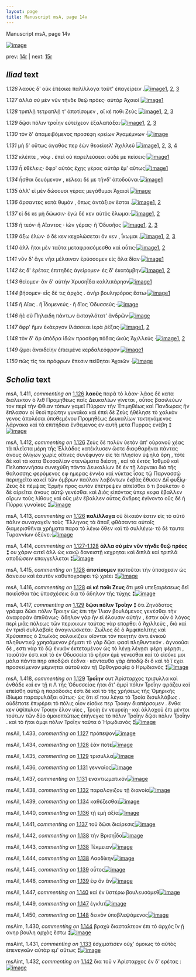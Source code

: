 ```yaml
---
layout: page
title: Manuscript msA, page 14v
---
```


Manuscript msA, page 14v

[![image](http://www.homermultitext.org/iipsrv?OBJ=IIP,1.0&FIF=/project/homer/pyramidal/deepzoom/hmt/vaimg/2017a/VA014VN_0516.tif&WID=100&CVT=JPEG)](http://www.homermultitext.org/ict2/?urn=urn:cite2:hmt:vaimg.2017a:VA014VN_0516)

prev:  [14r](../14r) | next:  [15r](../15r)

## *Iliad* text

*1.126* <a id="1.126"/> λαοὺς δ' οὐκ ἐπέοικε παλίλλογα ταῦτ' ἐπαγείρειν .[![image](http://www.homermultitext.org/iipsrv?OBJ=IIP,1.0&FIF=/project/homer/pyramidal/deepzoom/hmt/vaimg/2017a/VA014VN_0516.tif&RGN=0.468,0.22,0.348,0.027&WID=1000&CVT=JPEG)](http://www.homermultitext.org/ict2/?urn=urn:cite2:hmt:vaimg.2017a:VA014VN_0516@0.468,0.22,0.348,0.027)[1](#msA_1.413), [2](#msA_1.411), [3](#msA_1.412)

*1.127* <a id="1.127"/> ἀλλὰ σὺ μὲν νῦν τῆνδε θεῷ πρόες· αὐτὰρ Ἀχαιοὶ 				[![image](http://www.homermultitext.org/iipsrv?OBJ=IIP,1.0&FIF=/project/homer/pyramidal/deepzoom/hmt/vaimg/2017a/VA014VN_0516.tif&RGN=0.468,0.2387,0.348,0.027&WID=1000&CVT=JPEG)](http://www.homermultitext.org/ict2/?urn=urn:cite2:hmt:vaimg.2017a:VA014VN_0516@0.468,0.2387,0.348,0.027)[1](#msAil_1.433)

*1.128* <a id="1.128"/> τριπλῇ τετραπλῇ τ' ἀποτίσομεν , αἴ κέ ποθι Ζεὺς 				[![image](http://www.homermultitext.org/iipsrv?OBJ=IIP,1.0&FIF=/project/homer/pyramidal/deepzoom/hmt/vaimg/2017a/VA014VN_0516.tif&RGN=0.472,0.2568,0.352,0.0308&WID=1000&CVT=JPEG)](http://www.homermultitext.org/ict2/?urn=urn:cite2:hmt:vaimg.2017a:VA014VN_0516@0.472,0.2568,0.352,0.0308)[1](#msA_1.415), [2](#msAil_1.434), [3](#msA_1.416)

*1.129* <a id="1.129"/> δῷσι πόλιν τροΐην 					εὐτείχεον ἐξαλαπάξαι·[![image](http://www.homermultitext.org/iipsrv?OBJ=IIP,1.0&FIF=/project/homer/pyramidal/deepzoom/hmt/vaimg/2017a/VA014VN_0516.tif&RGN=0.468,0.2763,0.35,0.027&WID=1000&CVT=JPEG)](http://www.homermultitext.org/ict2/?urn=urn:cite2:hmt:vaimg.2017a:VA014VN_0516@0.468,0.2763,0.35,0.027)[1](#msA_1.418), [2](#msAil_1.435), [3](#msA_1.417)

*1.130* <a id="1.130"/> τὸν δ' ἀπαμειβόμενος προσέφη κρείων Ἀγαμέμνων ·[![image](http://www.homermultitext.org/iipsrv?OBJ=IIP,1.0&FIF=/project/homer/pyramidal/deepzoom/hmt/vaimg/2017a/VA014VN_0516.tif&RGN=0.468,0.2943,0.352,0.0293&WID=1000&CVT=JPEG)](http://www.homermultitext.org/ict2/?urn=urn:cite2:hmt:vaimg.2017a:VA014VN_0516@0.468,0.2943,0.352,0.0293)

*1.131* <a id="1.131"/> μὴ δ' οὕτως ἀγαθός περ ἐὼν θεοείκελ' Ἀχιλλεῦ 				[![image](http://www.homermultitext.org/iipsrv?OBJ=IIP,1.0&FIF=/project/homer/pyramidal/deepzoom/hmt/vaimg/2017a/VA014VN_0516.tif&RGN=0.474,0.3108,0.347,0.0323&WID=1000&CVT=JPEG)](http://www.homermultitext.org/ict2/?urn=urn:cite2:hmt:vaimg.2017a:VA014VN_0516@0.474,0.3108,0.347,0.0323)[1](#msA_1.419), [2](#msA_1.420), [3](#msAil_1.436), [4](#msAil_1.437)

*1.132* <a id="1.132"/> κλέπτε , νόῳ . ἐπεὶ οὐ παρελεύσεαι οὐδέ με πείσεις·[![image](http://www.homermultitext.org/iipsrv?OBJ=IIP,1.0&FIF=/project/homer/pyramidal/deepzoom/hmt/vaimg/2017a/VA014VN_0516.tif&RGN=0.475,0.3281,0.351,0.0345&WID=1000&CVT=JPEG)](http://www.homermultitext.org/ict2/?urn=urn:cite2:hmt:vaimg.2017a:VA014VN_0516@0.475,0.3281,0.351,0.0345)[1](#msAil_1.438)

*1.133* <a id="1.133"/> ἦ ἐθέλεις· ὄφρ' αὐτὸς ἔχῃς γέρας αὐτὰρ ἒμ' αὔτως[![image](http://www.homermultitext.org/iipsrv?OBJ=IIP,1.0&FIF=/project/homer/pyramidal/deepzoom/hmt/vaimg/2017a/VA014VN_0516.tif&RGN=0.475,0.3506,0.356,0.0308&WID=1000&CVT=JPEG)](http://www.homermultitext.org/ict2/?urn=urn:cite2:hmt:vaimg.2017a:VA014VN_0516@0.475,0.3506,0.356,0.0308)[1](#msAint_1.431)

*1.134* <a id="1.134"/> ἧσθαι δευόμενον , κέλεαι δέ με τῆνδ' ἀποδοῦναι·[![image](http://www.homermultitext.org/iipsrv?OBJ=IIP,1.0&FIF=/project/homer/pyramidal/deepzoom/hmt/vaimg/2017a/VA014VN_0516.tif&RGN=0.477,0.3694,0.356,0.0308&WID=1000&CVT=JPEG)](http://www.homermultitext.org/ict2/?urn=urn:cite2:hmt:vaimg.2017a:VA014VN_0516@0.477,0.3694,0.356,0.0308)[1](#msAil_1.439)

*1.135* <a id="1.135"/> ἀλλ' εἰ μὲν δώσουσι γέρας μεγάθυμοι Ἀχαιοὶ 				[![image](http://www.homermultitext.org/iipsrv?OBJ=IIP,1.0&FIF=/project/homer/pyramidal/deepzoom/hmt/vaimg/2017a/VA014VN_0516.tif&RGN=0.472,0.3904,0.341,0.033&WID=1000&CVT=JPEG)](http://www.homermultitext.org/ict2/?urn=urn:cite2:hmt:vaimg.2017a:VA014VN_0516@0.472,0.3904,0.341,0.033)

*1.136* <a id="1.136"/> ἄρσαντες κατὰ θυμὸν , ὅπως ἀντάξιον ἔσται .[![image](http://www.homermultitext.org/iipsrv?OBJ=IIP,1.0&FIF=/project/homer/pyramidal/deepzoom/hmt/vaimg/2017a/VA014VN_0516.tif&RGN=0.477,0.4092,0.345,0.03&WID=1000&CVT=JPEG)](http://www.homermultitext.org/ict2/?urn=urn:cite2:hmt:vaimg.2017a:VA014VN_0516@0.477,0.4092,0.345,0.03)[1](#msA_1.422), [2](#msAil_1.440)

*1.137* <a id="1.137"/> εἰ δέ κε μὴ δώωσιν· ἐγὼ δέ κεν αὐτὸς ἕλωμαι·[![image](http://www.homermultitext.org/iipsrv?OBJ=IIP,1.0&FIF=/project/homer/pyramidal/deepzoom/hmt/vaimg/2017a/VA014VN_0516.tif&RGN=0.481,0.4287,0.345,0.03&WID=1000&CVT=JPEG)](http://www.homermultitext.org/ict2/?urn=urn:cite2:hmt:vaimg.2017a:VA014VN_0516@0.481,0.4287,0.345,0.03)[1](#msAil_1.441), [2](#msA_1.423)

*1.138* <a id="1.138"/> ἢ τεὸν· ἢ Αἴαντος · ἰὼν 					γέρας· ἢ Ὀδυσῆος 				[![image](http://www.homermultitext.org/iipsrv?OBJ=IIP,1.0&FIF=/project/homer/pyramidal/deepzoom/hmt/vaimg/2017a/VA014VN_0516.tif&RGN=0.476,0.4482,0.335,0.0278&WID=1000&CVT=JPEG)](http://www.homermultitext.org/ict2/?urn=urn:cite2:hmt:vaimg.2017a:VA014VN_0516@0.476,0.4482,0.335,0.0278)[1](#msAil_1.442), [2](#msAil_1.444), [3](#msAil_1.443)

*1.139* <a id="1.139"/> ἄξω ἑλών· ὁ δέ κεν κεχολώσεται ὅν κεν , ΐκωμαι .[![image](http://www.homermultitext.org/iipsrv?OBJ=IIP,1.0&FIF=/project/homer/pyramidal/deepzoom/hmt/vaimg/2017a/VA014VN_0516.tif&RGN=0.479,0.4685,0.347,0.0308&WID=1000&CVT=JPEG)](http://www.homermultitext.org/ict2/?urn=urn:cite2:hmt:vaimg.2017a:VA014VN_0516@0.479,0.4685,0.347,0.0308)[1](#msAil_1.445), [2](#msAil_1.446), [3](#msA_1.424)

*1.140* <a id="1.140"/> ἀλλ ἤτοι μὲν ταῦτα μεταφρασόμεσθα καὶ αὖτις·[![image](http://www.homermultitext.org/iipsrv?OBJ=IIP,1.0&FIF=/project/homer/pyramidal/deepzoom/hmt/vaimg/2017a/VA014VN_0516.tif&RGN=0.478,0.4865,0.347,0.0308&WID=1000&CVT=JPEG)](http://www.homermultitext.org/ict2/?urn=urn:cite2:hmt:vaimg.2017a:VA014VN_0516@0.478,0.4865,0.347,0.0308)[1](#msAim_1.140), [2](#msAil_1.447)

*1.141* <a id="1.141"/> νῦν δ' ἄγε νῆα μέλαιναν ἐρύσσομεν εἰς ἅλα δῖαν·[![image](http://www.homermultitext.org/iipsrv?OBJ=IIP,1.0&FIF=/project/homer/pyramidal/deepzoom/hmt/vaimg/2017a/VA014VN_0516.tif&RGN=0.48,0.5045,0.356,0.0308&WID=1000&CVT=JPEG)](http://www.homermultitext.org/ict2/?urn=urn:cite2:hmt:vaimg.2017a:VA014VN_0516@0.48,0.5045,0.356,0.0308)[1](#msAim_1.429)

*1.142* <a id="1.142"/> ἐς δ' ἐρέτας ἐπιτηδὲς ἀγείρομεν· ἐς δ' ἑκατόμβην[![image](http://www.homermultitext.org/iipsrv?OBJ=IIP,1.0&FIF=/project/homer/pyramidal/deepzoom/hmt/vaimg/2017a/VA014VN_0516.tif&RGN=0.481,0.5263,0.346,0.0278&WID=1000&CVT=JPEG)](http://www.homermultitext.org/ict2/?urn=urn:cite2:hmt:vaimg.2017a:VA014VN_0516@0.481,0.5263,0.346,0.0278)[1](#msAint_1.432), [2](#msAil_1.448)

*1.143* <a id="1.143"/> θείομεν· ἂν δ' αὐτὴν Χρυσηΐδα καλλιπάρηον[![image](http://www.homermultitext.org/iipsrv?OBJ=IIP,1.0&FIF=/project/homer/pyramidal/deepzoom/hmt/vaimg/2017a/VA014VN_0516.tif&RGN=0.483,0.542,0.345,0.03&WID=1000&CVT=JPEG)](http://www.homermultitext.org/ict2/?urn=urn:cite2:hmt:vaimg.2017a:VA014VN_0516@0.483,0.542,0.345,0.03)[1](#msA_1.425)

*1.144* <a id="1.144"/> βήσομεν· εἷς δέ τις ἀρχὸς . ἀνὴρ βουληφόρος ἔστω·[![image](http://www.homermultitext.org/iipsrv?OBJ=IIP,1.0&FIF=/project/homer/pyramidal/deepzoom/hmt/vaimg/2017a/VA014VN_0516.tif&RGN=0.483,0.5623,0.35,0.0285&WID=1000&CVT=JPEG)](http://www.homermultitext.org/ict2/?urn=urn:cite2:hmt:vaimg.2017a:VA014VN_0516@0.483,0.5623,0.35,0.0285)[1](#msAim_1.430)

*1.145* <a id="1.145"/> ἢ Αἴας . ἢ Ϊδομενεύς · ἢ δῖος Ὀδυσσεὺς ·[![image](http://www.homermultitext.org/iipsrv?OBJ=IIP,1.0&FIF=/project/homer/pyramidal/deepzoom/hmt/vaimg/2017a/VA014VN_0516.tif&RGN=0.482,0.5818,0.302,0.0255&WID=1000&CVT=JPEG)](http://www.homermultitext.org/ict2/?urn=urn:cite2:hmt:vaimg.2017a:VA014VN_0516@0.482,0.5818,0.302,0.0255)

*1.146* <a id="1.146"/> ἠὲ σὺ Πηλειδη πάντων 					ἐκπαγλότατ' ἀνδρῶν·[![image](http://www.homermultitext.org/iipsrv?OBJ=IIP,1.0&FIF=/project/homer/pyramidal/deepzoom/hmt/vaimg/2017a/VA014VN_0516.tif&RGN=0.482,0.5991,0.344,0.0285&WID=1000&CVT=JPEG)](http://www.homermultitext.org/ict2/?urn=urn:cite2:hmt:vaimg.2017a:VA014VN_0516@0.482,0.5991,0.344,0.0285)

*1.147* <a id="1.147"/> ὄφρ' ἥμιν ἑκάεργον ἱλάσσεαι ἱερὰ ῥέξας·[![image](http://www.homermultitext.org/iipsrv?OBJ=IIP,1.0&FIF=/project/homer/pyramidal/deepzoom/hmt/vaimg/2017a/VA014VN_0516.tif&RGN=0.481,0.6194,0.326,0.0285&WID=1000&CVT=JPEG)](http://www.homermultitext.org/ict2/?urn=urn:cite2:hmt:vaimg.2017a:VA014VN_0516@0.481,0.6194,0.326,0.0285)[1](#msA_1.426), [2](#msAil_1.449)

*1.148* <a id="1.148"/> τὸν δ' ἄρ ὑπόδρα ἰδὼν προσέφη πόδας ὠκὺς Ἀχιλλεύς ·[![image](http://www.homermultitext.org/iipsrv?OBJ=IIP,1.0&FIF=/project/homer/pyramidal/deepzoom/hmt/vaimg/2017a/VA014VN_0516.tif&RGN=0.474,0.6329,0.383,0.036&WID=1000&CVT=JPEG)](http://www.homermultitext.org/ict2/?urn=urn:cite2:hmt:vaimg.2017a:VA014VN_0516@0.474,0.6329,0.383,0.036)[1](#msA_1.427), [2](#msAil_1.450)

*1.149* <a id="1.149"/> ᾤμοι ἀναιδείην ἐπιειμένε κερδαλεόφρον·[![image](http://www.homermultitext.org/iipsrv?OBJ=IIP,1.0&FIF=/project/homer/pyramidal/deepzoom/hmt/vaimg/2017a/VA014VN_0516.tif&RGN=0.482,0.6569,0.344,0.0248&WID=1000&CVT=JPEG)](http://www.homermultitext.org/ict2/?urn=urn:cite2:hmt:vaimg.2017a:VA014VN_0516@0.482,0.6569,0.344,0.0248)[1](#msA_1.428)

*1.150* <a id="1.150"/> πῶς τίς τοι πρόφρων ἔπεσιν πείθηται Ἀχαιῶν ·[![image](http://www.homermultitext.org/iipsrv?OBJ=IIP,1.0&FIF=/project/homer/pyramidal/deepzoom/hmt/vaimg/2017a/VA014VN_0516.tif&RGN=0.485,0.6764,0.348,0.0308&WID=1000&CVT=JPEG)](http://www.homermultitext.org/ict2/?urn=urn:cite2:hmt:vaimg.2017a:VA014VN_0516@0.485,0.6764,0.348,0.0308)

## *Scholia* text

msA, 1.411, *commenting on* [1.126](#1.126)  <a id="msA_1.411"/> **λαοὺς** παρὰ τὸ λάαν· λάας δὲ κατα διάλεκτον ὁ λιθ Προμηθέως παῖς Δευκαλίων γίνεται , οὗτος βασιλεύων τον περὶ τὴν Φθιαν τόπων γαμεῖ Πύρραν τὴν Ἐπιμηθέως καὶ Πανδωρας ἣν ἔπλασαν οἱ θεοὶ πρώτην γυναῖκα καὶ ἐπεὶ δὲ Ζεὺς ἠθέλησε τὸ χαλκὸν γενος ἀπολέσαι ὑποθεμένου Προμηθέως Δευκαλίων τεκτηνάμενος λάρνακα καὶ τὰ επιτήδεια ἐνθεμενος εν αυτῆ μετα Πυρρας ενέβη ⁑[![image](http://www.homermultitext.org/iipsrv?OBJ=IIP,1.0&FIF=/project/homer/pyramidal/deepzoom/hmt/vaimg/2017a/VA014VN_0516.tif&RGN=0.18865144,0.11341632,0.59727340,0.04149378&WID=1000&CVT=JPEG)](http://www.homermultitext.org/ict2/?urn=urn:cite2:hmt:vaimg.2017a:VA014VN_0516@0.18865144,0.11341632,0.59727340,0.04149378)

msA, 1.412, *commenting on* [1.126](#1.126)  <a id="msA_1.412"/> Ζεὺς δὲ πολὺν ὑετὸν ἀπ' οὐρανοῦ χέας τὰ πλεῖστα μέρη τῆς Ἑλλάδος κατέκλυσεν ὥστε διαφθαρῆναι πάντας ἀνους ὀλίγων χωρὶς οἵτινες συνέφυγον εἰς τὰ πλησίον ὑψηλὰ ὄρη , τότε δὲ καὶ τὰ κατα Θεσσαλίαν στενώματα διέστη , καὶ τὰ ἐκτὸς Ἰσθμοῦ καὶ Πελοποννήσου συνεχύθη πάντα Δευκαλίων δὲ ἐν τῇ λάρνακι διὰ τῆς θαλασσης φερόμενος εφ ημερας ἐννέα καὶ νύκτας ΐσας τῷ Παρνασσῷ περιηχεῖτο κακεῖ τῶν όμβρων παύλαν λαβόντων ἐκβὰς ἔθυσεν Διῒ φυξίῳ· Ζεὺς δὲ πέμψας Ἑρμῆν προς αυτὸν ἐπέτρεψεν αἰτεῖσθαι ὅ τι βούλεται· ὁ δὲ αἰρεῖται ἀνους αὐτῷ γενέσθαι καὶ Διὸς εἰπόντος ὑπερ κεφα ἔβαλλεν αἴρων τοὺς λίθους καὶ οὓς μὲν ἔβαλλεν οὗτος ἄνδρες ἐγίνοντο οὓς δὲ ἡ Πύρρα γυναῖκες ⁑[![image](http://www.homermultitext.org/iipsrv?OBJ=IIP,1.0&FIF=/project/homer/pyramidal/deepzoom/hmt/vaimg/2017a/VA014VN_0516.tif&RGN=0.19049374,0.13333333,0.61238025,0.07717842&WID=1000&CVT=JPEG)](http://www.homermultitext.org/ict2/?urn=urn:cite2:hmt:vaimg.2017a:VA014VN_0516@0.19049374,0.13333333,0.61238025,0.07717842)

msA, 1.413, *commenting on* [1.126](#1.126)  <a id="msA_1.413"/> **παλίλλογα** οὐ δίκαιόν ἐστιν εἰς τὸ αὐτὸ πάλιν συναγαγεῖν τοὺς Ἕλληνας τὰ ἅπαξ φθάσαντα αὐτοῖς διαμερισθῆναι χρήματα παρα τὸ λέγω ὅθεν καὶ τὸ συλλέγω· τὸ δὲ ταυτα Τυραννίων ὀξύνει·[![image](http://www.homermultitext.org/iipsrv?OBJ=IIP,1.0&FIF=/project/homer/pyramidal/deepzoom/hmt/vaimg/2017a/VA014VN_0516.tif&RGN=0.18975682,0.18976487,0.60427413,0.04619640&WID=1000&CVT=JPEG)](http://www.homermultitext.org/ict2/?urn=urn:cite2:hmt:vaimg.2017a:VA014VN_0516@0.18975682,0.18976487,0.60427413,0.04619640)

msA, 1.414, *commenting on* [1.127-1.128](#1.127-1.128)  <a id="msA_1.414"/> **ἀλλα σὺ μὲν νῦν τήνδε θεῷ πρόες ⁑** ου χάριν αιτεῖ ἀλλ ὡς κακῷ δανειστῇ κεχρηται καὶ διπλᾶ καὶ τριπλᾶ αποδώσειν επαγγελλεται ⁑[![image](http://www.homermultitext.org/iipsrv?OBJ=IIP,1.0&FIF=/project/homer/pyramidal/deepzoom/hmt/vaimg/2017a/VA014VN_0516.tif&RGN=0.18754606,0.22047026,0.22328666,0.03402490&WID=1000&CVT=JPEG)](http://www.homermultitext.org/ict2/?urn=urn:cite2:hmt:vaimg.2017a:VA014VN_0516@0.18754606,0.22047026,0.22328666,0.03402490)

msA, 1.415, *commenting on* [1.128](#1.128)  <a id="msA_1.415"/> **ἀποτίσομεν** πιστοῦται τὴν ὑποσχεσιν ὡς δανειου καὶ ἑαυτὸν καθυπογράφει τῷ χρέει ⁑[![image](http://www.homermultitext.org/iipsrv?OBJ=IIP,1.0&FIF=/project/homer/pyramidal/deepzoom/hmt/vaimg/2017a/VA014VN_0516.tif&RGN=0.17022845,0.25062241,0.22844510,0.02876902&WID=1000&CVT=JPEG)](http://www.homermultitext.org/ict2/?urn=urn:cite2:hmt:vaimg.2017a:VA014VN_0516@0.17022845,0.25062241,0.22844510,0.02876902)

msA, 1.416, *commenting on* [1.128](#1.128)  <a id="msA_1.416"/> **αἰ κέ ποθι Ζευς** ὅτι μεθ υπεξαιρέσεως δεῖ ποιεῖσθαι τὰς ὑποσχέσεις δια τὸ ἄδηλον τῆς τύχης ⁑[![image](http://www.homermultitext.org/iipsrv?OBJ=IIP,1.0&FIF=/project/homer/pyramidal/deepzoom/hmt/vaimg/2017a/VA014VN_0516.tif&RGN=0.19380987,0.26556017,0.21370671,0.03679115&WID=1000&CVT=JPEG)](http://www.homermultitext.org/ict2/?urn=urn:cite2:hmt:vaimg.2017a:VA014VN_0516@0.19380987,0.26556017,0.21370671,0.03679115)

msA, 1.417, *commenting on* [1.129](#1.129)  <a id="msA_1.417"/> **δῷσι πόλιν Τροΐην ⁑** ὅτι Ζηνόδοτος γράφει δῶσι πόλιν Τροιην ὡς ἐπι τὴν Ἰλιον βουλόμενος γενέσθαι τὴν ἀναφορὰν ἀπιθάνως· ἄδηλον γὰρ ἢν εἰ έλουσιν αὐτήν , ἐστιν οὖν ὁ λόγος περὶ μιᾶς πόλεως τῶν περιοικων ταύτας γὰρ επορθει ὁ Ἀχιλλεὺς , διὸ καὶ ἐν τρισὶ συλλαβαῖς ἀναγινώσκεται· Ζωΐλος δὲ ὁ Ἀμφιπολίτης καὶ Χρύσιππος ὁ Στωϊκὸς σολοικίζειν οἴονται τὸν ποιητὴν ἀντι ἑνικοῦ πληθυντικῷ χρησάμενον ῥήματι τὸ γὰρ δῷσι φασὶ πληθυντικόν . ἀγνοοῦσι δέ , εστι γὰρ τὸ δῷ ἑνικὸν ἐκτεταμένον ὡς τὸ λέγῃ λέγῃσι φέρη φέρῃσι , τοιοῦτόν ἐστι καὶ τὸ ἐν Οδυσσεία τὸ φῆσιν ἐμὲ γενεσθαι καὶ τὸ εἰσόκε μοι μάλα πάντα πηρ αποδῷσι έεδνα · κἀνταυθα γὰρ ἀποδῷ δι ὃ καὶ τὸ ϊ εχει προσκείμενον μέμνηται αὐτοῦ κἀν τῇ Ορθογραφίᾳ ὁ Ηρῳδιανός ⁑[![image](http://www.homermultitext.org/iipsrv?OBJ=IIP,1.0&FIF=/project/homer/pyramidal/deepzoom/hmt/vaimg/2017a/VA014VN_0516.tif&RGN=0.19380987,0.28547718,0.22365512,0.17786999&WID=1000&CVT=JPEG)](http://www.homermultitext.org/ict2/?urn=urn:cite2:hmt:vaimg.2017a:VA014VN_0516@0.19380987,0.28547718,0.22365512,0.17786999)

msA, 1.418, *commenting on* [1.129](#1.129)  <a id="msA_1.418"/> **Τροΐην** ουτ Ἀρίσταρχος τρισυλλα καὶ ἐνθάδε καὶ εν τῇ π Λ τῆς Ὀδυσσείας ήτοι ὅτ' ἀμφὶ πόλιν Τροΐην φράζευ καὶ επείσθη αὐτῷ ἡ παράδοσις ἐστι δὲ καὶ τὸ τῆς χρήσεως τῆς Ὁμηρικῆς ϊδίωμα παραφυλάξαι οὕτως· ὡς ὅτι εἴ που λέγει τὸ Τροία δισυλλάβως . οὐδέποτε ἐπιφέρει τὸ πόλις οἶον εἰσόκε περ Τροιην διαπέρσομεν . ἔνθα κεν ὑψίπυλον Τροιην ἕλον υἱες , Τροίῃ ἐν νευρείῃ · καὶ ἀλλαχοῦ ἐπι μέντοι τούτων τῶν δύο ὁμοιοπτῶτως ἐπήνεγκε τὸ πόλιν Τροΐην δῷσι πόλιν Τροΐην . καὶ τὸ ἤτοι ἀμφι πόλιν Τροΐην ταῦτα ὁ Ἡρῳδιανός ⁑[![image](http://www.homermultitext.org/iipsrv?OBJ=IIP,1.0&FIF=/project/homer/pyramidal/deepzoom/hmt/vaimg/2017a/VA014VN_0516.tif&RGN=0.19528371,0.44813278,0.21775976,0.14273859&WID=1000&CVT=JPEG)](http://www.homermultitext.org/ict2/?urn=urn:cite2:hmt:vaimg.2017a:VA014VN_0516@0.19528371,0.44813278,0.21775976,0.14273859)

msAil, 1.433, *commenting on* [1.127](#1.127)  <a id="msAil_1.433"/> πρόπεψον[![image](http://www.homermultitext.org/iipsrv?OBJ=IIP,1.0&FIF=/project/homer/pyramidal/deepzoom/hmt/vaimg/2017a/VA014VN_0516.tif&RGN=0.68128224,0.23651452,0.04532056,0.01134163&WID=1000&CVT=JPEG)](http://www.homermultitext.org/ict2/?urn=urn:cite2:hmt:vaimg.2017a:VA014VN_0516@0.68128224,0.23651452,0.04532056,0.01134163)

msAil, 1.434, *commenting on* [1.128](#1.128)  <a id="msAil_1.434"/> ἑάν ποτε[![image](http://www.homermultitext.org/iipsrv?OBJ=IIP,1.0&FIF=/project/homer/pyramidal/deepzoom/hmt/vaimg/2017a/VA014VN_0516.tif&RGN=0.74060427,0.25532503,0.03537214,0.01078838&WID=1000&CVT=JPEG)](http://www.homermultitext.org/ict2/?urn=urn:cite2:hmt:vaimg.2017a:VA014VN_0516@0.74060427,0.25532503,0.03537214,0.01078838)

msAil, 1.435, *commenting on* [1.129](#1.129)  <a id="msAil_1.435"/> τρισυλλα[![image](http://www.homermultitext.org/iipsrv?OBJ=IIP,1.0&FIF=/project/homer/pyramidal/deepzoom/hmt/vaimg/2017a/VA014VN_0516.tif&RGN=0.57958732,0.27551867,0.04200442,0.01051176&WID=1000&CVT=JPEG)](http://www.homermultitext.org/ict2/?urn=urn:cite2:hmt:vaimg.2017a:VA014VN_0516@0.57958732,0.27551867,0.04200442,0.01051176)

msAil, 1.436, *commenting on* [1.131](#1.131)  <a id="msAil_1.436"/> γενναῖος[![image](http://www.homermultitext.org/iipsrv?OBJ=IIP,1.0&FIF=/project/homer/pyramidal/deepzoom/hmt/vaimg/2017a/VA014VN_0516.tif&RGN=0.57774503,0.31562932,0.03426676,0.00774550&WID=1000&CVT=JPEG)](http://www.homermultitext.org/ict2/?urn=urn:cite2:hmt:vaimg.2017a:VA014VN_0516@0.57774503,0.31562932,0.03426676,0.00774550)

msAil, 1.437, *commenting on* [1.131](#1.131)  <a id="msAil_1.437"/> εναντιωματικόν[![image](http://www.homermultitext.org/iipsrv?OBJ=IIP,1.0&FIF=/project/homer/pyramidal/deepzoom/hmt/vaimg/2017a/VA014VN_0516.tif&RGN=0.63448784,0.31341632,0.06005895,0.00968188&WID=1000&CVT=JPEG)](http://www.homermultitext.org/ict2/?urn=urn:cite2:hmt:vaimg.2017a:VA014VN_0516@0.63448784,0.31341632,0.06005895,0.00968188)

msAil, 1.438, *commenting on* [1.132](#1.132)  <a id="msAil_1.438"/> παραλογιζου τῇ διανοία[![image](http://www.homermultitext.org/iipsrv?OBJ=IIP,1.0&FIF=/project/homer/pyramidal/deepzoom/hmt/vaimg/2017a/VA014VN_0516.tif&RGN=0.48838924,0.33333333,0.09730925,0.01051176&WID=1000&CVT=JPEG)](http://www.homermultitext.org/ict2/?urn=urn:cite2:hmt:vaimg.2017a:VA014VN_0516@0.48838924,0.33333333,0.09730925,0.01051176)

msAil, 1.439, *commenting on* [1.134](#1.134)  <a id="msAil_1.439"/> καθέζεσθαι[![image](http://www.homermultitext.org/iipsrv?OBJ=IIP,1.0&FIF=/project/homer/pyramidal/deepzoom/hmt/vaimg/2017a/VA014VN_0516.tif&RGN=0.50018430,0.37150761,0.04976041,0.01106501&WID=1000&CVT=JPEG)](http://www.homermultitext.org/ict2/?urn=urn:cite2:hmt:vaimg.2017a:VA014VN_0516@0.50018430,0.37150761,0.04976041,0.01106501)

msAil, 1.440, *commenting on* [1.136](#1.136)  <a id="msAil_1.440"/> τῇ εμῆ ἀξία[![image](http://www.homermultitext.org/iipsrv?OBJ=IIP,1.0&FIF=/project/homer/pyramidal/deepzoom/hmt/vaimg/2017a/VA014VN_0516.tif&RGN=0.71765573,0.40802213,0.05123480,0.01106501&WID=1000&CVT=JPEG)](http://www.homermultitext.org/ict2/?urn=urn:cite2:hmt:vaimg.2017a:VA014VN_0516@0.71765573,0.40802213,0.05123480,0.01106501)

msAil, 1.441, *commenting on* [1.137](#1.137)  <a id="msAil_1.441"/> τοῦ δῶσι διαίρεσις[![image](http://www.homermultitext.org/iipsrv?OBJ=IIP,1.0&FIF=/project/homer/pyramidal/deepzoom/hmt/vaimg/2017a/VA014VN_0516.tif&RGN=0.56137118,0.42904564,0.06413564,0.00912863&WID=1000&CVT=JPEG)](http://www.homermultitext.org/ict2/?urn=urn:cite2:hmt:vaimg.2017a:VA014VN_0516@0.56137118,0.42904564,0.06413564,0.00912863)

msAil, 1.442, *commenting on* [1.138](#1.138)  <a id="msAil_1.442"/> τὴν Βρισηΐδα[![image](http://www.homermultitext.org/iipsrv?OBJ=IIP,1.0&FIF=/project/homer/pyramidal/deepzoom/hmt/vaimg/2017a/VA014VN_0516.tif&RGN=0.49797272,0.44896266,0.04718024,0.01051176&WID=1000&CVT=JPEG)](http://www.homermultitext.org/ict2/?urn=urn:cite2:hmt:vaimg.2017a:VA014VN_0516@0.49797272,0.44896266,0.04718024,0.01051176)

msAil, 1.443, *commenting on* [1.138](#1.138)  <a id="msAil_1.443"/> Τέκμειαν[![image](http://www.homermultitext.org/iipsrv?OBJ=IIP,1.0&FIF=/project/homer/pyramidal/deepzoom/hmt/vaimg/2017a/VA014VN_0516.tif&RGN=0.58569849,0.44868603,0.04201990,0.00912863&WID=1000&CVT=JPEG)](http://www.homermultitext.org/ict2/?urn=urn:cite2:hmt:vaimg.2017a:VA014VN_0516@0.58569849,0.44868603,0.04201990,0.00912863)

msAil, 1.444, *commenting on* [1.138](#1.138)  <a id="msAil_1.444"/> Λαοδίκην[![image](http://www.homermultitext.org/iipsrv?OBJ=IIP,1.0&FIF=/project/homer/pyramidal/deepzoom/hmt/vaimg/2017a/VA014VN_0516.tif&RGN=0.74640619,0.44619640,0.04275710,0.00885201&WID=1000&CVT=JPEG)](http://www.homermultitext.org/ict2/?urn=urn:cite2:hmt:vaimg.2017a:VA014VN_0516@0.74640619,0.44619640,0.04275710,0.00885201)

msAil, 1.445, *commenting on* [1.139](#1.139)  <a id="msAil_1.445"/> οὗτος[![image](http://www.homermultitext.org/iipsrv?OBJ=IIP,1.0&FIF=/project/homer/pyramidal/deepzoom/hmt/vaimg/2017a/VA014VN_0516.tif&RGN=0.57464062,0.46804979,0.02506450,0.00829876&WID=1000&CVT=JPEG)](http://www.homermultitext.org/ict2/?urn=urn:cite2:hmt:vaimg.2017a:VA014VN_0516@0.57464062,0.46804979,0.02506450,0.00829876)

msAil, 1.446, *commenting on* [1.139](#1.139)  <a id="msAil_1.446"/> ἐφ ὃν ἄν[![image](http://www.homermultitext.org/iipsrv?OBJ=IIP,1.0&FIF=/project/homer/pyramidal/deepzoom/hmt/vaimg/2017a/VA014VN_0516.tif&RGN=0.72171028,0.46307054,0.03575378,0.01134163&WID=1000&CVT=JPEG)](http://www.homermultitext.org/ict2/?urn=urn:cite2:hmt:vaimg.2017a:VA014VN_0516@0.72171028,0.46307054,0.03575378,0.01134163)

msAil, 1.447, *commenting on* [1.140](#1.140)  <a id="msAil_1.447"/> καὶ ἐν ϋστέρω βουλευσόμεθ[![image](http://www.homermultitext.org/iipsrv?OBJ=IIP,1.0&FIF=/project/homer/pyramidal/deepzoom/hmt/vaimg/2017a/VA014VN_0516.tif&RGN=0.65941762,0.48437068,0.10947291,0.01217151&WID=1000&CVT=JPEG)](http://www.homermultitext.org/ict2/?urn=urn:cite2:hmt:vaimg.2017a:VA014VN_0516@0.65941762,0.48437068,0.10947291,0.01217151)

msAil, 1.449, *commenting on* [1.147](#1.147)  <a id="msAil_1.449"/> ἐγκλιτ[![image](http://www.homermultitext.org/iipsrv?OBJ=IIP,1.0&FIF=/project/homer/pyramidal/deepzoom/hmt/vaimg/2017a/VA014VN_0516.tif&RGN=0.52045706,0.61964039,0.02985625,0.00829876&WID=1000&CVT=JPEG)](http://www.homermultitext.org/ict2/?urn=urn:cite2:hmt:vaimg.2017a:VA014VN_0516@0.52045706,0.61964039,0.02985625,0.00829876)

msAil, 1.450, *commenting on* [1.148](#1.148)  <a id="msAil_1.450"/> δεινὸν ὑποβλεψάμενος[![image](http://www.homermultitext.org/iipsrv?OBJ=IIP,1.0&FIF=/project/homer/pyramidal/deepzoom/hmt/vaimg/2017a/VA014VN_0516.tif&RGN=0.55952820,0.64066390,0.07887947,0.00802213&WID=1000&CVT=JPEG)](http://www.homermultitext.org/ict2/?urn=urn:cite2:hmt:vaimg.2017a:VA014VN_0516@0.55952820,0.64066390,0.07887947,0.00802213)

msAim, 1.430, *commenting on* [1.144](#1.144)  <a id="msAim_1.430"/> βραχὺ διασταλτεον ἐπι τὸ ἀρχός ἵν ῇ ανηρ βουλη αρχὸς ἔστω ⁑[![image](http://www.homermultitext.org/iipsrv?OBJ=IIP,1.0&FIF=/project/homer/pyramidal/deepzoom/hmt/vaimg/2017a/VA014VN_0516.tif&RGN=0.40641120,0.57261411,0.07221813,0.04149378&WID=1000&CVT=JPEG)](http://www.homermultitext.org/ict2/?urn=urn:cite2:hmt:vaimg.2017a:VA014VN_0516@0.40641120,0.57261411,0.07221813,0.04149378)

msAint, 1.431, *commenting on* [1.133](#1.133)  <a id="msAint_1.431"/> ἐσχιματισεν οὐχ' ὁμοιως τὸ αὐτὸς ἐπενεγκῶν αὐτὰρ εμ' αὔτως ⁑[![image](http://www.homermultitext.org/iipsrv?OBJ=IIP,1.0&FIF=/project/homer/pyramidal/deepzoom/hmt/vaimg/2017a/VA014VN_0516.tif&RGN=0.82056006,0.35656985,0.04863670,0.06168741&WID=1000&CVT=JPEG)](http://www.homermultitext.org/ict2/?urn=urn:cite2:hmt:vaimg.2017a:VA014VN_0516@0.82056006,0.35656985,0.04863670,0.06168741)

msAint, 1.432, *commenting on* [1.142](#1.142)  <a id="msAint_1.432"/> δια τοῦ ν Ἀρίσταρχος ἑν δ' ερέτας :[![image](http://www.homermultitext.org/iipsrv?OBJ=IIP,1.0&FIF=/project/homer/pyramidal/deepzoom/hmt/vaimg/2017a/VA014VN_0516.tif&RGN=0.82571850,0.52890733,0.05121592,0.03098202&WID=1000&CVT=JPEG)](http://www.homermultitext.org/ict2/?urn=urn:cite2:hmt:vaimg.2017a:VA014VN_0516@0.82571850,0.52890733,0.05121592,0.03098202)